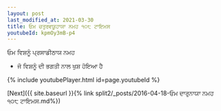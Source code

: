 ```yaml
---
layout: post
last_modified_at: 2021-03-30
title: ਓਮ ਚਤੁਰਵਯੂਹਾਯਾ ਨਮਹ ੧੦੮ ਟਾਇਮਸ
youtubeId: kpmOy3mB-p4
---
```

 
 
 ਓਮ ਵਿਸ਼ਨੂੰ ਪ੍ਰਸਾਡੀਠਾਯ ਨਮਹ  
 
 -  ਜੋ ਵਿਸ਼ਨੂੰ ਦੀ ਭਗਤੀ ਨਾਲ ਖੁਸ਼ ਹੋਇਆ ਹੈ 
 
  
 
  
 
 
 
 
 
 


{% include youtubePlayer.html id=page.youtubeId %}
 
[Next]({{ site.baseurl }}{% link  split2/_posts/2016-04-18-ਓਮ ਦਾਰੁਨਾਯਾ ਨਮਹ ੧੦੮ ਟਾਇਮਸ.md%})
 
